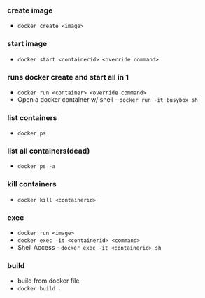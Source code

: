 ### create image

-   `docker create <image>`

### start image

-   `docker start <containerid> <override command>`

### runs docker create and start all in 1

-   `docker run <container> <override command>`
-   Open a docker container w/ shell - `docker run -it busybox sh`

### list containers

-   `docker ps`

### list all containers(dead)

-   `docker ps -a`

### kill containers

-   `docker kill <containerid>`

### exec

-   `docker run <image>`
-   `docker exec -it <containerid> <command>`
-   Shell Access - `docker exec -it <containerid> sh`

### build

-   build from docker file
-   `docker build .`
